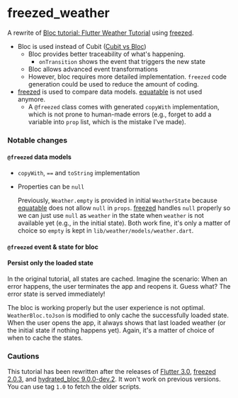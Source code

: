 # freezed_weather

A rewrite of [Bloc tutorial: Flutter Weather Tutorial](https://bloclibrary.dev/#/flutterweathertutorial)
using [freezed](https://pub.dev/packages/freezed).

- Bloc is used instead of Cubit
([Cubit vs Bloc](https://bloclibrary.dev/#/coreconcepts?id=cubit-vs-bloc))
  - Bloc provides better traceability of what's happening.
    - `onTransition` shows the event that triggers the new state
  - Bloc allows advanced event transformations
  - However, bloc requires more detailed implementation. `freezed` code generation could be used to reduce the amount of coding.
- [freezed](https://pub.dev/packages/freezed) is used to compare data models. [equatable](https://pub.dev/packages/equatable) is not used anymore.
  - A `@freezed` class comes with generated `copyWith` implementation, which is not prone to human-made errors (e.g., forget to add a variable into `prop` list, which is the mistake I've made).

### Notable changes

#### `@freezed` data models

- `copyWith`, `==` and `toString` implementation

- Properties can be `null`

  Previously, `Weather.empty` is provided in initial `WeatherState` because [equatable](https://pub.dev/packages/equatable) does not allow `null` in `props`. [freezed](https://pub.dev/packages/freezed) handles `null` properly so we can just use `null` as `weather` in the state when `weather` is not available yet (e.g., in the initial state). Both work fine, it's only a matter of choice so `empty` is kept in `lib/weather/models/weather.dart`.

#### `@freezed` event & state for bloc

#### Persist only the loaded state

In the original tutorial, all states are cached. Imagine the scenario: When an error happens, the user terminates the app and reopens it. Guess what? The error state is served immediately!

The bloc is working properly but the user experience is not optimal. `WeatherBloc.toJson` is modified to only cache the successfully loaded state. When the user opens the app, it always shows that last loaded weather (or the initial state if nothing happens yet). Again, it's a matter of choice of when to cache the states.

### Cautions

This tutorial has been rewritten after the releases of [Flutter 3.0](https://docs.flutter.dev/development/tools/sdk/release-notes), [freezed 2.0.3](https://pub.dev/packages/freezed), and [hydrated_bloc 9.0.0-dev.2](https://pub.dev/packages/hydrated_bloc/versions/9.0.0-dev.2). It won't work on previous versions. You can use tag `1.0` to fetch the older scripts.

